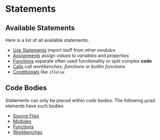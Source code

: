 # Statements

## Available Statements

Here is a list of all available statements:

- [Use Statements](use.md) import stuff from other *modules*
- [Assignments](assignments.md) assign *values* to *variables* and *properties*
- [Functions](functions.md) separate often used functionality or split complex **code**
- [Calls](calls.md) call *workbenches*, *functions* or *builtin functions*
- [Conditionals](conditionals.md) like `if`/`else`

## Code Bodies

Statements can only be placed within *code bodies*.
The following µcad elements have such bodies:

- [Source Files](source_files.md)
- [Modules](modules.md)
- [Functions](functions.md)
- [Workbenches](workbench.md)
